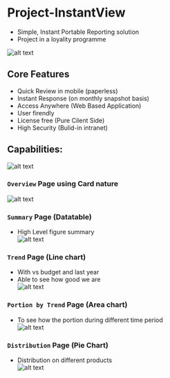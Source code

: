 # Project-InstantView
- Simple, Instant Portable Reporting solution
- Project in a loyality programme

![alt text](https://github.com/danstudiohk/Project-InstantView/blob/master/img/Cover.JPG)

## Core Features
- Quick Review in mobile (paperless) 
- Instant Response (on monthly snapshot basis) 
- Access Anywhere (Web Based Application) 
- User firendly 
- License free (Pure Cilent Side) 
- High Security (Bulid-in intranet) 


## Capabilities:
![alt text](https://github.com/danstudiohk/Project-InstantView/blob/master/img/Capability.JPG)

### `Overview` Page using Card nature 
![alt text](https://github.com/danstudiohk/Project-InstantView/blob/master/img/Overview%20Page.JPG)

### `Summary` Page (Datatable)
- High Level figure summary  
![alt text](https://github.com/danstudiohk/Project-InstantView/blob/master/img/Datatable.JPG)
### `Trend` Page (Line chart)
- With vs budget and last year  
- Able to see how good we are  
![alt text](https://github.com/danstudiohk/Project-InstantView/blob/master/img/Trend.JPG)
### `Portion by Trend` Page (Area chart)
- To see how the portion during different time period  
![alt text](https://github.com/danstudiohk/Project-InstantView/blob/master/img/Portion.JPG)
### `Distribution` Page (Pie Chart)
- Distribution on different products  
![alt text](https://github.com/danstudiohk/Project-InstantView/blob/master/img/Distribution.JPG)
